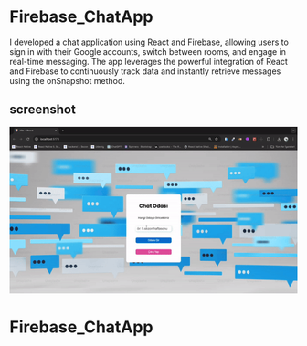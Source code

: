 <h1> Firebase_ChatApp </h1>

I developed a chat application using React and Firebase, allowing users to sign in with their Google accounts, switch between rooms, and engage in real-time messaging. The app leverages the powerful integration of React and Firebase to continuously track data and instantly retrieve messages using the onSnapshot method.

<h2> screenshot </h2>

![](screen.gif)
# Firebase_ChatApp

